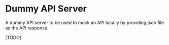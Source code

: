 # Dummy API Server

A dummy API server to be used to mock an API locally by providing json file as the API response.

[TODO]
